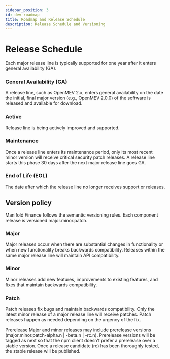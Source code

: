 ```yaml
---
sidebar_position: 3
id: dev-roadmap
title: Roadmap and Release Schedule
description: Release Schedule and Versioning
---
```


# Release Schedule

Each major release line is typically supported for one year after it enters general availability (GA).

### General Availability (GA)

A release line, such as OpenMEV 2.x, enters general availability on the date the initial, final major version (e.g., OpenMEV 2.0.0) of the software is released and available for download.

### Active

Release line is being actively improved and supported.

### Maintenance

Once a release line enters its maintenance period, only its most recent minor version will receive critical security patch releases. A release line starts this phase 30 days after the next major release line goes GA.

### End of Life (EOL)

The date after which the release line no longer receives support or releases.

## Version policy

Manifold Finance follows the semantic versioning rules. Each component release is versioned major.minor.patch.

### Major

Major releases occur when there are substantial changes in functionality or when new functionality breaks backwards compatibility. Releases within the same major release line will maintain API compatibility.

### Minor

Minor releases add new features, improvements to existing features, and fixes that maintain backwards compatibility.

### Patch

Patch releases fix bugs and maintain backwards compatibility. Only the latest minor release of a major release line will receive patches. Patch releases happen as needed depending on the urgency of the fix.

Prerelease Major and minor releases may include prerelease versions (major.minor.patch-alpha.n | -beta.n | -rc.n). Prerelease versions will be tagged as next so that the npm client doesn’t prefer a prerelease over a stable version. Once a release candidate (rc) has been thoroughly tested, the stable release will be published.
